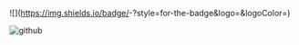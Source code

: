 ![<Badge Name>](https://img.shields.io/badge/<Badge Text>-<Background Color>?style=for-the-badge&logo=<Icon Name>&logoColor=<Logo Color>)
  
  
![github](https://img.shields.io/badge/GitHub-000000?style=for-the-badge&logo=GitHub&logoColor=white)
